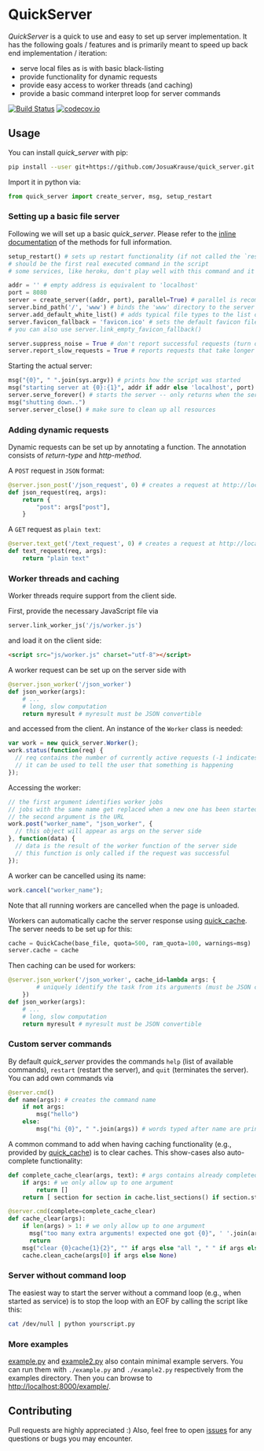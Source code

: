 # QuickServer

*QuickServer* is a quick to use and easy to set up server implementation. It has
the following goals / features and is primarily meant to speed up back end
implementation / iteration:

* serve local files as is with basic black-listing
* provide functionality for dynamic requests
* provide easy access to worker threads (and caching)
* provide a basic command interpret loop for server commands

[![Build Status](https://travis-ci.org/JosuaKrause/quick_server.svg?branch=master)](https://travis-ci.org/JosuaKrause/quick_server)
[![codecov.io](https://codecov.io/github/JosuaKrause/quick_server/coverage.svg?branch=master)](https://codecov.io/github/JosuaKrause/quick_server?branch=master)

## Usage

You can install *quick_server* with pip:

```sh
pip install --user git+https://github.com/JosuaKrause/quick_server.git
```

Import it in python via:

```python
from quick_server import create_server, msg, setup_restart
```

### Setting up a basic file server

Following we will set up a basic *quick_server*. Please refer to the [inline documentation](quick_server/__init__.py) of the methods for full information.

```python
setup_restart() # sets up restart functionality (if not called the `restart` command of the server needs external help to work)
# should be the first real executed command in the script
# some services, like heroku, don't play well with this command and it should not be called if in such an environment

addr = '' # empty address is equivalent to 'localhost'
port = 8080
server = create_server((addr, port), parallel=True) # parallel is recommended unless your code is not thread-safe
server.bind_path('/', 'www') # binds the 'www' directory to the server's root
server.add_default_white_list() # adds typical file types to the list of files that will be served; you can use server.add_file_patterns to add more file types
server.favicon_fallback = 'favicon.ico' # sets the default favicon file to the given file on disk (you'll need a file called 'favicon.ico')
# you can also use server.link_empty_favicon_fallback()

server.suppress_noise = True # don't report successful requests (turn off if you want to measure performance)
server.report_slow_requests = True # reports requests that take longer than 5s
```

Starting the actual server:

```python
msg("{0}", " ".join(sys.argv)) # prints how the script was started
msg("starting server at {0}:{1}", addr if addr else 'localhost', port)
server.serve_forever() # starts the server -- only returns when the server stops (e.g., by typing `quit`, `restart`, or `CTRL-C`)
msg("shutting down..")
server.server_close() # make sure to clean up all resources
```

### Adding dynamic requests

Dynamic requests can be set up by annotating a function. The annotation consists of *return-type* and *http-method*.

A `POST` request in `JSON` format:

```python
@server.json_post('/json_request', 0) # creates a request at http://localhost:8080/json_request
def json_request(req, args):
    return {
        "post": args["post"],
    }
```

A `GET` request as `plain text`:

```python
@server.text_get('/text_request', 0) # creates a request at http://localhost:8080/text_request
def text_request(req, args):
    return "plain text"
```

### Worker threads and caching

Worker threads require support from the client side.

First, provide the necessary JavaScript file via

```python
server.link_worker_js('/js/worker.js')
```

and load it on the client side:

```html
<script src="js/worker.js" charset="utf-8"></script>
```

A worker request can be set up on the server side with

```python
@server.json_worker('/json_worker')
def json_worker(args):
    # ...
    # long, slow computation
    return myresult # myresult must be JSON convertible
```

and accessed from the client.
An instance of the `Worker` class is needed:

```javascript
var work = new quick_server.Worker();
work.status(function(req) {
  // req contains the number of currently active requests (-1 indicates an error state)
  // it can be used to tell the user that something is happening
});
```

Accessing the worker:

```javascript
// the first argument identifies worker jobs
// jobs with the same name get replaced when a new one has been started
// the second argument is the URL
work.post("worker_name", "json_worker", {
  // this object will appear as args on the server side
}, function(data) {
  // data is the result of the worker function of the server side
  // this function is only called if the request was successful
});
```

A worker can be cancelled using its name:

```javascript
work.cancel("worker_name");
```

Note that all running workers are cancelled when the page is unloaded.

Workers can automatically cache the server response using [quick_cache](https://github.com/JosuaKrause/quick_cache).
The server needs to be set up for this:

```python
cache = QuickCache(base_file, quota=500, ram_quota=100, warnings=msg)
server.cache = cache
```

Then caching can be used for workers:

```python
@server.json_worker('/json_worker', cache_id=lambda args: {
        # uniquely identify the task from its arguments (must be JSON convertible)
    })
def json_worker(args):
    # ...
    # long, slow computation
    return myresult # myresult must be JSON convertible
```

### Custom server commands

By default *quick_server* provides the commands `help` (list of available commands), `restart` (restart the server), and `quit` (terminates the server).
You can add own commands via

```python
@server.cmd()
def name(args): # creates the command name
    if not args:
        msg("hello")
    else:
        msg("hi {0}", " ".join(args)) # words typed after name are printed here
```

A common command to add when having caching functionality
(e.g., provided by [quick_cache](https://github.com/JosuaKrause/quick_cache))
is to clear caches. This show-cases also auto-complete functionality:

```python
def complete_cache_clear(args, text): # args contains already completed arguments; text the currently started one
    if args: # we only allow up to one argument
        return []
    return [ section for section in cache.list_sections() if section.startswith(text) ] # cache is the quick_cache object

@server.cmd(complete=complete_cache_clear)
def cache_clear(args):
    if len(args) > 1: # we only allow up to one argument
      msg("too many extra arguments! expected one got {0}", ' '.join(args))
      return
    msg("clear {0}cache{1}{2}", "" if args else "all ", " " if args else "s", args[0] if args else "")
    cache.clean_cache(args[0] if args else None)
```

### Server without command loop

The easiest way to start the server without a command loop (e.g., when started as service) is
to stop the loop with an EOF by calling the script like this:

```sh
cat /dev/null | python yourscript.py
```

### More examples

[example.py](example/example.py) and [example2.py](example/example2.py) also contain minimal example servers.
You can run them with `./example.py` and `./example2.py` respectively from the examples directory.
Then you can browse to [http://localhost:8000/example/](http://localhost:8000/example/).

## Contributing

Pull requests are highly appreciated :)
Also, feel free to open [issues](https://github.com/JosuaKrause/quick_server/issues) for any questions or bugs you may encounter.

